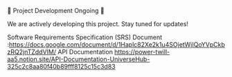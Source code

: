 🚧 Project Development Ongoing 🚧

We are actively developing this project. Stay tuned for updates!

Software Requirements Specification (SRS) Document :https://docs.google.com/document/d/1Haplc82Xe2k1u4SOjetWjIQoYVpCkbzRQ2jnTZddVIM/
API Documentation https://power-twill-aa5.notion.site/API-Documentation-UniverseHub-325c2c8aa80f40b89fff8125c15c3d83
